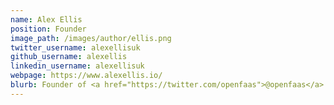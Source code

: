 ```yaml
---
name: Alex Ellis
position: Founder
image_path: /images/author/ellis.png
twitter_username: alexellisuk
github_username: alexellis
linkedin_username: alexellisuk
webpage: https://www.alexellis.io/
blurb: Founder of <a href="https://twitter.com/openfaas">@openfaas</a>. Your Cloud Native Partner @ [OpenFaaS Ltd](mailto:alex@openfaas.com).
---
```

